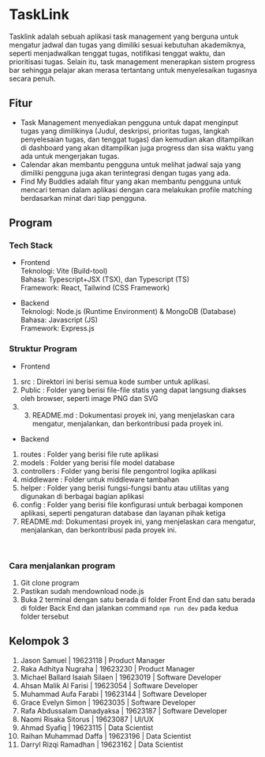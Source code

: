 # TaskLink

Tasklink adalah sebuah aplikasi task management yang berguna untuk mengatur jadwal dan tugas yang dimiliki sesuai kebutuhan akademiknya, seperti menjadwalkan tenggat tugas, notifikasi tenggat waktu, dan prioritisasi tugas. Selain itu, task management menerapkan sistem progress bar sehingga pelajar akan merasa tertantang untuk menyelesaikan tugasnya secara penuh.
<br>

## Fitur

- Task Management menyediakan pengguna untuk dapat menginput tugas yang dimilikinya (Judul, deskripsi, prioritas tugas, langkah penyelesaian tugas, dan tenggat tugas) dan kemudian akan ditampilkan di dashboard yang akan ditampilkan juga progress dan sisa waktu yang ada untuk mengerjakan tugas.
- Calendar akan membantu pengguna untuk melihat jadwal saja yang dimiliki pengguna juga akan terintegrasi dengan tugas yang ada.
- Find My Buddies adalah fitur yang akan membantu pengguna untuk mencari teman dalam aplikasi dengan cara melakukan profile matching berdasarkan minat dari tiap pengguna.

## Program

### Tech Stack

- Frontend <br>
  Teknologi: Vite (Build-tool)<br>
  Bahasa: Typescript+JSX (TSX), dan Typescript (TS)<br>
  Framework: React, Tailwind (CSS Framework) <br>

- Backend <br>
  Teknologi: Node.js (Runtime Environment) & MongoDB (Database) <br>
  Bahasa: Javascript (JS) <br>
  Framework: Express.js <br>

### Struktur Program
- Frontend <br>
1. src : Direktori ini berisi semua kode sumber untuk aplikasi.
2. Public : Folder yang berisi file-file statis yang dapat langsung diakses oleh browser, seperti image PNG dan SVG
3. 3. README.md : Dokumentasi proyek ini, yang menjelaskan cara mengatur, menjalankan, dan berkontribusi pada proyek ini.
   
- Backend <br>
1. routes : Folder yang berisi file rute aplikasi
2. models : Folder yang berisi file model database
3. controllers : Folder yang berisi file pengontrol logika aplikasi
4. middleware : Folder untuk middleware tambahan
5. helper : Folder yang berisi fungsi-fungsi bantu atau utilitas yang digunakan di berbagai bagian aplikasi
6. config : Folder yang berisi file konfigurasi untuk berbagai komponen aplikasi, seperti pengaturan database dan layanan pihak ketiga
4. README.md: Dokumentasi proyek ini, yang menjelaskan cara mengatur, menjalankan, dan berkontribusi pada proyek ini.

<br>

### Cara menjalankan program

1. Git clone program
2. Pastikan sudah mendownload node.js
3. Buka 2 terminal dengan satu berada di folder Front End dan satu berada di folder Back End dan jalankan command `npm run dev` pada kedua folder tersebut

## Kelompok 3

1. Jason Samuel | 19623118 | Product Manager
2. Raka Adhitya Nugraha | 19623230 | Product Manager
3. Michael Ballard Isaiah Silaen | 19623019 | Software Developer
4. Ahsan Malik Al Farisi | 19623054 | Software Developer
5. Muhammad Aufa Farabi | 19623144 | Software Developer
6. Grace Evelyn Simon | 19623035 | Software Developer
7. Rafa Abdussalam Danadyaksa | 19623187 | Software Developer
8. Naomi Risaka Sitorus | 19623087 | UI/UX
9. Ahmad Syafiq | 19623115 | Data Scientist
10. Raihan Muhammad Daffa | 19623196 | Data Scientist
11. Darryl Rizqi Ramadhan | 19623162 | Data Scientist
